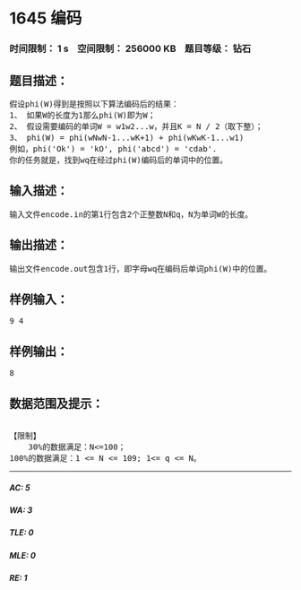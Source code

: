 # 1645 编码   
### 时间限制： 1 s&nbsp;&nbsp;&nbsp;&nbsp;空间限制： 256000 KB&nbsp;&nbsp;&nbsp;&nbsp;题目等级： 钻石  
## 题目描述：  

<pre>
假设phi(W)得到是按照以下算法编码后的结果：
1、 如果W的长度为1那么phi(W)即为W；
2、 假设需要编码的单词W = w1w2...w，并且K = N / 2（取下整）；
3、 phi(W) = phi(wNwN-1...wK+1) + phi(wKwK-1...w1)
例如，phi('Ok') = 'kO', phi('abcd') = 'cdab'.
你的任务就是，找到wq在经过phi(W)编码后的单词中的位置。
</pre>
  
  
## 输入描述：  

<pre>
输入文件encode.in的第1行包含2个正整数N和q，N为单词W的长度。
</pre>
  
  
## 输出描述：  

<pre>
输出文件encode.out包含1行，即字母wq在编码后单词phi(W)中的位置。
</pre>
  
  
## 样例输入：  

<pre>
9 4
</pre>
  
  
## 样例输出：  

<pre>
8
</pre>
  
  
## 数据范围及提示：  

<pre>
 
【限制】
    30%的数据满足：N<=100；
100%的数据满足：1 <= N <= 109; 1<= q <= N。
</pre>
  
  
***  

##### AC: 5  
##### WA: 3  
##### TLE: 0  
##### MLE: 0  
##### RE: 1  
